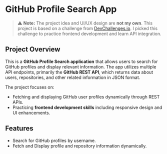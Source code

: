 # GitHub Profile Search App

> ⚠️ **Note:** The project idea and UI/UX design are **not my own**. This project is based on a challenge from [DevChallenges.io](https://devchallenges.io/challenge/github-profile). I picked this challenge to practice frontend development and learn API integration.

## Project Overview

This is a **GitHub Profile Search application** that allows users to search for GitHub profiles and display relevant information. The app utilizes multiple API endpoints, primarily the **GitHub REST API**, which returns data about users, repositories, and other related information in JSON format.

The project focuses on:
- Fetching and displaying GitHub user profiles dynamically through REST APIs.
- Practicing **frontend development skills** including responsive design and UI enhancements.

## Features

- Search for GitHub profiles by username.
- Fetch and Display profile and repository information dynamically.
